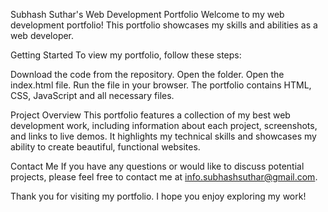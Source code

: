 Subhash Suthar's Web Development Portfolio
Welcome to my web development portfolio! This portfolio showcases my skills and abilities as a web developer.

Getting Started
To view my portfolio, follow these steps:

Download the code from the repository.
Open the folder.
Open the index.html file.
Run the file in your browser.
The portfolio contains HTML, CSS, JavaScript and all necessary files.

Project Overview
This portfolio features a collection of my best web development work, including information about each project, screenshots, and links to live demos. It highlights my technical skills and showcases my ability to create beautiful, functional websites.

Contact Me
If you have any questions or would like to discuss potential projects, please feel free to contact me at info.subhashsuthar@gmail.com.

Thank you for visiting my portfolio. I hope you enjoy exploring my work!

